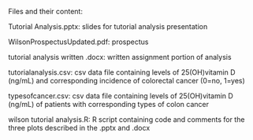 Files and their content: 

Tutorial Analysis.pptx:
      slides for tutorial analysis presentation

WilsonProspectusUpdated.pdf:
      prospectus 

tutorial analysis written .docx:
      written assignment portion of analysis

tutorialanalysis.csv:
      csv data file containing levels of 25(OH)vitamin D (ng/mL) and corresponding incidence of colorectal cancer (0=no, 1=yes)

typesofcancer.csv:
      csv data file containing levels of 25(OH)vitamin D (ng/mL) of patients with corresponding types of colon cancer

wilson tutorial analysis.R:
      R script containing code and comments for the three plots described in the .pptx and .docx
